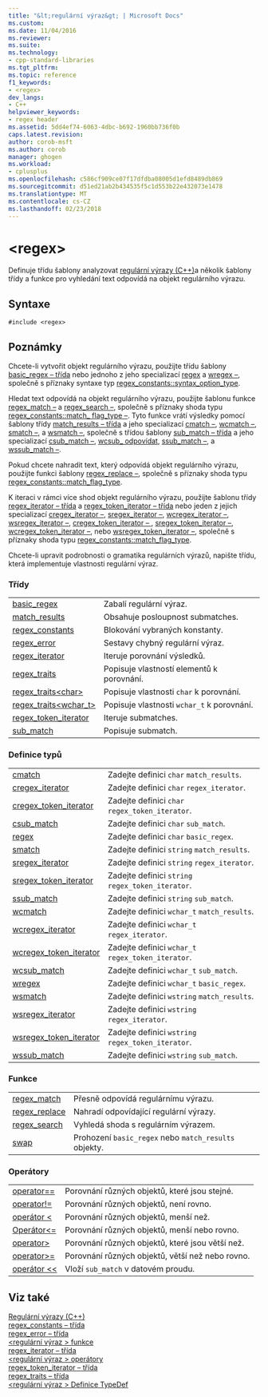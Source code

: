 ```yaml
---
title: "&lt;regulární výraz&gt; | Microsoft Docs"
ms.custom: 
ms.date: 11/04/2016
ms.reviewer: 
ms.suite: 
ms.technology:
- cpp-standard-libraries
ms.tgt_pltfrm: 
ms.topic: reference
f1_keywords:
- <regex>
dev_langs:
- C++
helpviewer_keywords:
- regex header
ms.assetid: 5dd4ef74-6063-4dbc-b692-1960bb736f0b
caps.latest.revision: 
author: corob-msft
ms.author: corob
manager: ghogen
ms.workload:
- cplusplus
ms.openlocfilehash: c586cf909ce07f17dfdba08005d1efd8489db869
ms.sourcegitcommit: d51ed21ab2b434535f5c1d553b22e432073e1478
ms.translationtype: MT
ms.contentlocale: cs-CZ
ms.lasthandoff: 02/23/2018
---
```

# <a name="ltregexgt"></a>&lt;regex&gt;
Definuje třídu šablony analyzovat [regulární výrazy (C++)](../standard-library/regular-expressions-cpp.md)a několik šablony třídy a funkce pro vyhledání text odpovídá na objekt regulárního výrazu.  
  
## <a name="syntax"></a>Syntaxe  
  
```  
#include <regex>  
```  
  
## <a name="remarks"></a>Poznámky  
 Chcete-li vytvořit objekt regulárního výrazu, použijte třídu šablony [basic_regex – třída](../standard-library/basic-regex-class.md) nebo jednoho z jeho specializací [regex](../standard-library/regex-typedefs.md#regex) a [wregex –](../standard-library/regex-typedefs.md#wregex), společně s příznaky syntaxe typ [regex_constants::syntax_option_type](../standard-library/regex-constants-class.md#syntax_option_type).  
  
 Hledat text odpovídá na objekt regulárního výrazu, použijte šablonu funkce [regex_match –](../standard-library/regex-functions.md#regex_match) a [regex_search –](../standard-library/regex-functions.md#regex_search), společně s příznaky shoda typu [regex_constants::match_ flag_type –](../standard-library/regex-constants-class.md#match_flag_type). Tyto funkce vrátí výsledky pomocí šablony třídy [match_results – třída](../standard-library/match-results-class.md) a jeho specializací [cmatch –](../standard-library/regex-typedefs.md#cmatch), [wcmatch –](../standard-library/regex-typedefs.md#wcmatch), [smatch –](../standard-library/regex-typedefs.md#smatch), a [wsmatch –](../standard-library/regex-typedefs.md#wsmatch), společně s třídou šablony [sub_match – třída](../standard-library/sub-match-class.md) a jeho specializací [csub_match –](../standard-library/regex-typedefs.md#csub_match), [wcsub_ odpovídat](../standard-library/regex-typedefs.md#wcsub_match), [ssub_match –](../standard-library/regex-typedefs.md#ssub_match), a [wssub_match –](../standard-library/regex-typedefs.md#wssub_match).  
  
 Pokud chcete nahradit text, který odpovídá objekt regulárního výrazu, použijte funkci šablony [regex_replace –](../standard-library/regex-functions.md#regex_replace), společně s příznaky shoda typu [regex_constants::match_flag_type](../standard-library/regex-constants-class.md#match_flag_type).  
  
 K iteraci v rámci více shod objekt regulárního výrazu, použijte šablonu třídy [regex_iterator – třída](../standard-library/regex-iterator-class.md) a [regex_token_iterator – třída](../standard-library/regex-token-iterator-class.md) nebo jeden z jejich specializací [ cregex_iterator –](../standard-library/regex-typedefs.md#cregex_iterator), [sregex_iterator –](../standard-library/regex-typedefs.md#sregex_iterator), [wcregex_iterator –](../standard-library/regex-typedefs.md#wcregex_iterator), [wsregex_iterator –](../standard-library/regex-typedefs.md#wsregex_iterator), [cregex_token_iterator – ](../standard-library/regex-typedefs.md#cregex_token_iterator), [sregex_token_iterator –](../standard-library/regex-typedefs.md#sregex_token_iterator), [wcregex_token_iterator –](../standard-library/regex-typedefs.md#wcregex_token_iterator), nebo [wsregex_token_iterator –](../standard-library/regex-typedefs.md#wsregex_token_iterator), společně s příznaky shoda typu [regex_constants::match_flag_type](../standard-library/regex-constants-class.md#match_flag_type).  
  
 Chcete-li upravit podrobnosti o gramatika regulárních výrazů, napište třídu, která implementuje vlastnosti regulární výraz.  
  
### <a name="classes"></a>Třídy  
  
|||  
|-|-|  
|[basic_regex](../standard-library/basic-regex-class.md)|Zabalí regulární výraz.|  
|[match_results](../standard-library/match-results-class.md)|Obsahuje posloupnost submatches.|  
|[regex_constants](../standard-library/regex-constants-class.md)|Blokování vybraných konstanty.|  
|[regex_error](../standard-library/regex-error-class.md)|Sestavy chybný regulární výraz.|  
|[regex_iterator](../standard-library/regex-iterator-class.md)|Iteruje porovnání výsledků.|  
|[regex_traits](../standard-library/regex-traits-class.md)|Popisuje vlastností elementů k porovnání.|  
|[regex_traits\<char>](../standard-library/regex-traits-char-class.md)|Popisuje vlastnosti `char` k porovnání.|  
|[regex_traits<wchar_t>](../standard-library/regex-traits-wchar-t-class.md)|Popisuje vlastnosti `wchar_t` k porovnání.|  
|[regex_token_iterator](../standard-library/regex-token-iterator-class.md)|Iteruje submatches.|  
|[sub_match](../standard-library/sub-match-class.md)|Popisuje submatch.|  
  
### <a name="type-definitions"></a>Definice typů  
  
|||  
|-|-|  
|[cmatch](../standard-library/regex-typedefs.md#cmatch)|Zadejte definici `char` `match_results`.|  
|[cregex_iterator](../standard-library/regex-typedefs.md#cregex_iterator)|Zadejte definici `char` `regex_iterator`.|  
|[cregex_token_iterator](../standard-library/regex-typedefs.md#cregex_token_iterator)|Zadejte definici `char` `regex_token_iterator`.|  
|[csub_match](../standard-library/regex-typedefs.md#csub_match)|Zadejte definici `char` `sub_match`.|  
|[regex](../standard-library/regex-typedefs.md#regex)|Zadejte definici `char` `basic_regex`.|  
|[smatch](../standard-library/regex-typedefs.md#smatch)|Zadejte definici `string` `match_results`.|  
|[sregex_iterator](../standard-library/regex-typedefs.md#sregex_iterator)|Zadejte definici `string` `regex_iterator`.|  
|[sregex_token_iterator](../standard-library/regex-typedefs.md#sregex_token_iterator)|Zadejte definici `string` `regex_token_iterator`.|  
|[ssub_match](../standard-library/regex-typedefs.md#ssub_match)|Zadejte definici `string` `sub_match`.|  
|[wcmatch](../standard-library/regex-typedefs.md#wcmatch)|Zadejte definici `wchar_t` `match_results`.|  
|[wcregex_iterator](../standard-library/regex-typedefs.md#wcregex_iterator)|Zadejte definici `wchar_t` `regex_iterator`.|  
|[wcregex_token_iterator](../standard-library/regex-typedefs.md#wcregex_token_iterator)|Zadejte definici `wchar_t` `regex_token_iterator`.|  
|[wcsub_match](../standard-library/regex-typedefs.md#wcsub_match)|Zadejte definici `wchar_t` `sub_match`.|  
|[wregex](../standard-library/regex-typedefs.md#wregex)|Zadejte definici `wchar_t` `basic_regex`.|  
|[wsmatch](../standard-library/regex-typedefs.md#wsmatch)|Zadejte definici `wstring` `match_results`.|  
|[wsregex_iterator](../standard-library/regex-typedefs.md#wsregex_iterator)|Zadejte definici `wstring` `regex_iterator`.|  
|[wsregex_token_iterator](../standard-library/regex-typedefs.md#wsregex_token_iterator)|Zadejte definici `wstring` `regex_token_iterator`.|  
|[wssub_match](../standard-library/regex-typedefs.md#wssub_match)|Zadejte definici `wstring` `sub_match`.|  
  
### <a name="functions"></a>Funkce  
  
|||  
|-|-|  
|[regex_match](../standard-library/regex-functions.md#regex_match)|Přesně odpovídá regulárnímu výrazu.|  
|[regex_replace](../standard-library/regex-functions.md#regex_replace)|Nahradí odpovídající regulární výrazy.|  
|[regex_search](../standard-library/regex-functions.md#regex_search)|Vyhledá shoda s regulárním výrazem.|  
|[swap](../standard-library/regex-functions.md#swap)|Prohození `basic_regex` nebo `match_results` objekty.|  
  
### <a name="operators"></a>Operátory  
  
|||  
|-|-|  
|[operator==](../standard-library/regex-operators.md#op_eq_eq)|Porovnání různých objektů, které jsou stejné.|  
|[operator!=](../standard-library/regex-operators.md#op_neq)|Porovnání různých objektů, není rovno.|  
|[operátor <](../standard-library/regex-operators.md#op_lt)|Porovnání různých objektů, menší než.|  
|[Operátor\<=](../standard-library/regex-operators.md#op_gt_eq)|Porovnání různých objektů, menší nebo rovno.|  
|[operator>](../standard-library/regex-operators.md#op_gt)|Porovnání různých objektů, které jsou větší než.|  
|[operator>=](../standard-library/regex-operators.md#op_gt_eq)|Porovnání různých objektů, větší než nebo rovno.|  
|[operátor <<](../standard-library/regex-operators.md#op_lt_lt)|Vloží `sub_match` v datovém proudu.|  
  
## <a name="see-also"></a>Viz také  
[Regulární výrazy (C++)](../standard-library/regular-expressions-cpp.md)  
[regex_constants – třída](../standard-library/regex-constants-class.md)  
[regex_error – třída](../standard-library/regex-error-class.md)  
[\<regulární výraz > funkce](../standard-library/regex-functions.md)  
[regex_iterator – třída](../standard-library/regex-iterator-class.md)  
[\<regulární výraz > operátory](../standard-library/regex-operators.md)  
[regex_token_iterator – třída](../standard-library/regex-token-iterator-class.md)  
[regex_traits – třída](../standard-library/regex-traits-class.md)  
[\<regulární výraz > Definice TypeDef](../standard-library/regex-typedefs.md)  



